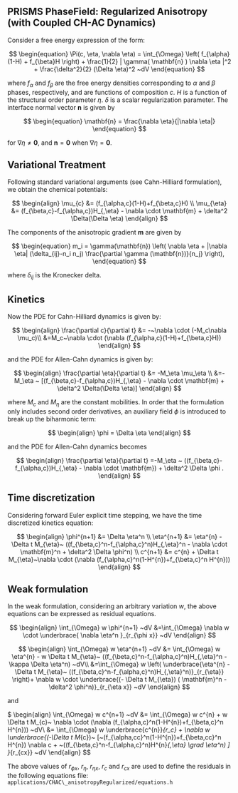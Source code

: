 ## PRISMS PhaseField: Regularized Anisotropy (with Coupled CH-AC Dynamics)

Consider a free energy expression of the form:

$$
\begin{equation}
  \Pi(c, \eta, \nabla  \eta) = \int_{\Omega}    \left( f_{\alpha}(1-H) + f_{\beta}H \right)  + \frac{1}{2} | \gamma( \mathbf{n} ) \nabla  \eta |^2  + \frac{\delta^2}{2} (\Delta \eta)^2 ~dV 
\end{equation}
$$

where $f_{\alpha}$ and $f_{\beta}$ are the free energy densities corresponding to $\alpha$ and $\beta$ phases, respectively, and are functions of composition $c$. $H$ is a function of the structural order parameter $\eta$.  $\delta$ is a scalar regularization parameter.  The interface normal vector $\mathbf{n}$ is given by 

$$
\begin{equation}
\mathbf{n} = \frac{\nabla \eta}{|\nabla \eta|}
\end{equation}
$$

for $\nabla \eta \ne \mathbf{0}$, and $\mathbf{n} = \mathbf{0}$ when $\nabla \eta = \mathbf{0}$.

## Variational Treatment
Following standard variational arguments (see Cahn-Hilliard formulation), we obtain the chemical potentials:

$$
\begin{align}
  \mu_{c}  &= (f_{\alpha,c}(1-H)+f_{\beta,c}H)  \\
  \mu_{\eta}  &= (f_{\beta,c}-f_{\alpha,c})H_{,\eta} - \nabla \cdot \mathbf{m} + \delta^2 \Delta(\Delta \eta)
\end{align}
$$

The components of the anisotropic gradient $\mathbf{m}$ are given by

$$
\begin{equation}
m_i = \gamma(\mathbf{n}) \left( \nabla \eta + |\nabla \eta| (\delta_{ij}-n_i n_j) \frac{\partial \gamma (\mathbf{n})}{n_j} \right),
\end{equation}
$$

where $\delta_{ij}$ is the Kronecker delta.

## Kinetics
Now the PDE for Cahn-Hilliard dynamics is given by:

$$
\begin{align}
\frac{\partial c}{\partial t} &= -~\nabla \cdot (-M_c\nabla \mu_c)\\
&=M_c~\nabla \cdot (\nabla (f_{\alpha,c}(1-H)+f_{\beta,c}H)) 
\end{align}
$$

and the PDE for Allen-Cahn dynamics is given by:

$$
\begin{align}
\frac{\partial \eta}{\partial t} &= -M_\eta \mu_\eta \\
&=-M_\eta ~ [(f_{\beta,c}-f_{\alpha,c})H_{,\eta} - \nabla \cdot \mathbf{m} + \delta^2 \Delta(\Delta \eta)]
\end{align}
$$

where $M_c$ and $M_\eta$ are the constant mobilities.  In order that the formulation only includes second order derivatives, an auxiliary field $\phi$ is introduced to break up the biharmonic term:

$$
\begin{align}
\phi = \Delta \eta
\end{align}
$$

and the PDE for Allen-Cahn dynamics becomes 

$$
\begin{align}
    \frac{\partial \eta}{\partial t} =-M_\eta ~ ((f_{\beta,c}-f_{\alpha,c})H_{,\eta} - \nabla \cdot \mathbf{m}) + \delta^2 \Delta \phi .
\end{align}
$$

## Time discretization
Considering forward Euler explicit time stepping, we have the time discretized kinetics equation:

$$
\begin{align}
 \phi^{n+1} &= \Delta \eta^n \\
 \eta^{n+1} &= \eta^{n}  - \Delta t M_{\eta}~ ((f_{\beta,c}^n-f_{\alpha,c}^n)H_{,\eta}^n -  \nabla \cdot \mathbf{m}^n + \delta^2 \Delta \phi^n) \\
c^{n+1} &= c^{n}  + \Delta t M_{\eta}~\nabla \cdot (\nabla (f_{\alpha,c}^n(1-H^{n})+f_{\beta,c}^n H^{n}))
\end{align}
$$

## Weak formulation
In the weak formulation, considering an arbitrary variation $w$, the above equations can be expressed as residual equations.

$$
\begin{align}
  \int_{\Omega}   w  \phi^{n+1}  ~dV &=\int_{\Omega}  \nabla w \cdot \underbrace{ \nabla \eta^n }_{r_{\phi x}} ~dV 
\end{align}
$$

$$
\begin{align}
  \int_{\Omega}   w  \eta^{n+1}  ~dV &= \int_{\Omega}   w \eta^{n} -   w    \Delta t M_{\eta}~ ((f_{\beta,c}^n-f_{\alpha,c}^n)H_{,\eta}^n - \kappa \Delta \eta^n)  ~dV\\
  &=\int_{\Omega}  w  \left( \underbrace{\eta^{n} - \Delta t M_{\eta}~ ((f_{\beta,c}^n-f_{\alpha,c}^n)H_{,\eta}^n)}_{r_{\eta}} \right)+ \nabla w \cdot \underbrace{(- \Delta t M_{\eta})  ( \mathbf{m}^n - \delta^2 \phi^n)}_{r_{\eta x}} ~dV 
\end{align}
$$

and 

$
\begin{align}
  \int_{\Omega}   w  c^{n+1}  ~dV &= \int_{\Omega}   w c^{n} + w    \Delta t M_{c}~ \nabla \cdot (\nabla (f_{\alpha,c}^n(1-H^{n})+f_{\beta,c}^n H^{n}))  ~dV\\
    &= \int_{\Omega}   w \underbrace{c^{n}}_{r_c} +  \nabla w   \underbrace{(-\Delta t M_{c})~ [~(f_{\alpha,cc}^n(1-H^{n})+f_{\beta,cc}^n H^{n}) \nabla c + ~((f_{\beta,c}^n-f_{\alpha,c}^n)H^{n}_{,\eta} \grad \eta^n) ] }_{r_{cx}} ~dV
\end{align}
$$

The above values of $r_{\phi x}$, $r_{\eta}$, $r_{\eta x}$, $r_{c}$ and $r_{cx}$ are used to define the residuals in the following equations file: `applications/CHAC\_anisotropyRegularized/equations.h`
